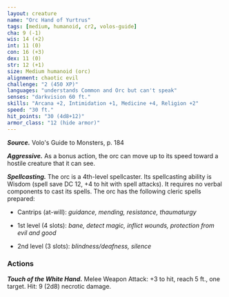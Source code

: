 ```yaml
---
layout: creature
name: "Orc Hand of Yurtrus"
tags: [medium, humanoid, cr2, volos-guide]
cha: 9 (-1)
wis: 14 (+2)
int: 11 (0)
con: 16 (+3)
dex: 11 (0)
str: 12 (+1)
size: Medium humanoid (orc)
alignment: chaotic evil
challenge: "2 (450 XP)"
languages: "understands Common and Orc but can't speak"
senses: "darkvision 60 ft."
skills: "Arcana +2, Intimidation +1, Medicine +4, Religion +2"
speed: "30 ft."
hit_points: "30 (4d8+12)"
armor_class: "12 (hide armor)"
---
```


***Source.*** Volo's Guide to Monsters, p. 184

***Aggressive.*** As a bonus action, the orc can move up to its speed toward a hostile creature that it can see.

***Spellcasting.*** The orc is a 4th-level spellcaster. Its spellcasting ability is Wisdom (spell save DC 12, +4 to hit with spell attacks). It requires no verbal components to cast its spells. The orc has the following cleric spells prepared:

* Cantrips (at-will): <i>guidance, mending, resistance, thaumaturgy</i>

* 1st level (4 slots): <i>bane, detect magic, inflict wounds, protection from evil and good</i>

* 2nd level (3 slots): <i>blindness/deafness, silence</i>

### Actions

***Touch of the White Hand.*** Melee Weapon Attack: +3 to hit, reach 5 ft., one target. Hit: 9 (2d8) necrotic damage.
